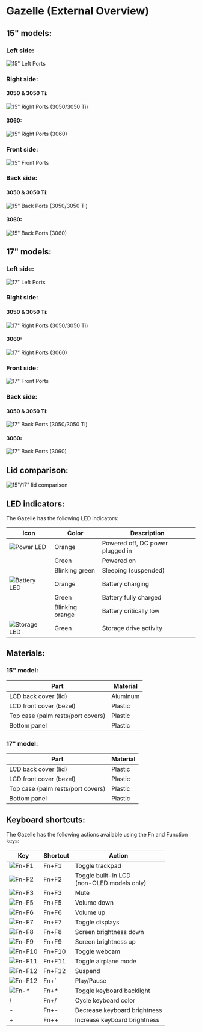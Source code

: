 # Gazelle (External Overview)

## 15" models:

### Left side:

![15" Left Ports](./img/ports-15-left.webp)

### Right side:

#### 3050 & 3050 Ti:

![15" Right Ports (3050/3050 Ti)](./img/ports-15-right-3050x.webp)

#### 3060:

![15" Right Ports (3060)](./img/ports-15-right-3060.webp)

### Front side:

![15" Front Ports](./img/ports-15-front.webp)

### Back side:

#### 3050 & 3050 Ti:

![15" Back Ports (3050/3050 Ti)](./img/ports-15-back-3050x.webp)

#### 3060:

![15" Back Ports (3060)](./img/ports-15-back-3060.webp)

## 17" models:

### Left side:

![17" Left Ports](./img/ports-17-left.webp)

### Right side:

#### 3050 & 3050 Ti:

![17" Right Ports (3050/3050 Ti)](./img/ports-17-right-3050x.webp)

#### 3060:

![17" Right Ports (3060)](./img/ports-17-right-3060.webp)

### Front side:

![17" Front Ports](./img/ports-17-front.webp)

### Back side:

#### 3050 & 3050 Ti:

![17" Back Ports (3050/3050 Ti)](./img/ports-17-back-3050x.webp)

#### 3060:

![17" Back Ports (3060)](./img/ports-17-back-3060.webp)

## Lid comparison:

![15"/17" lid comparison](./img/lid-comparison.webp)

## LED indicators:

The Gazelle has the following LED indicators:

|Icon                                    |Color          |Description                      |
|----------------------------------------|---------------|---------------------------------|
|![Power LED](./img/led-power.png)       |Orange         |Powered off, DC power plugged in |
|                                        |Green          |Powered on                       |
|                                        |Blinking green |Sleeping (suspended)             |
|![Battery LED](./img/led-battery.png)   |Orange         |Battery charging                 |
|                                        |Green          |Battery fully charged            |
|                                        |Blinking orange|Battery critically low           |
|![Storage LED](./img/led-storage.png)   |Green          |Storage drive activity           |

## Materials:

### 15" model:

|Part                              |Material |
|----------------------------------|---------|
|LCD back cover (lid)              |Aluminum |
|LCD front cover (bezel)           |Plastic  |
|Top case (palm rests/port covers) |Plastic  |
|Bottom panel                      |Plastic  |

### 17" model:

|Part                              |Material |
|----------------------------------|---------|
|LCD back cover (lid)              |Plastic  |
|LCD front cover (bezel)           |Plastic  |
|Top case (palm rests/port covers) |Plastic  |
|Bottom panel                      |Plastic  |

## Keyboard shortcuts:

The Gazelle has the following actions available using the Fn and Function keys:

|Key                        |Shortcut|Action                                        |
|---------------------------|--------|----------------------------------------------|
|![Fn-F1](./img/fn-f1.png)  |Fn+F1   |Toggle trackpad                               |
|![Fn-F2](./img/fn-f2.png)  |Fn+F2   |Toggle built-in LCD<br/>(non-OLED models only)|
|![Fn-F3](./img/fn-f3.png)  |Fn+F3   |Mute                                          |
|![Fn-F5](./img/fn-f5.png)  |Fn+F5   |Volume down                                   |
|![Fn-F6](./img/fn-f6.png)  |Fn+F6   |Volume up                                     |
|![Fn-F7](./img/fn-f7.png)  |Fn+F7   |Toggle displays                               |
|![Fn-F8](./img/fn-f8.png)  |Fn+F8   |Screen brightness down                        |
|![Fn-F9](./img/fn-f9.png)  |Fn+F9   |Screen brightness up                          |
|![Fn-F10](./img/fn-f10.png)|Fn+F10  |Toggle webcam                                 |
|![Fn-F11](./img/fn-f11.png)|Fn+F11  |Toggle airplane mode                          |
|![Fn-F12](./img/fn-f12.png)|Fn+F12  |Suspend                                       |
|![Fn-F12](./img/fn-dia.jpg)|Fn+`    |Play/Pause                                    |
|![Fn-*](./img/fn-star.png) |Fn+*    |Toggle keyboard backlight                     |
|/                          |Fn+/    |Cycle keyboard color                          |
|-                          |Fn+-    |Decrease keyboard brightness                  |
|+                          |Fn++    |Increase keyboard brightness                  |
